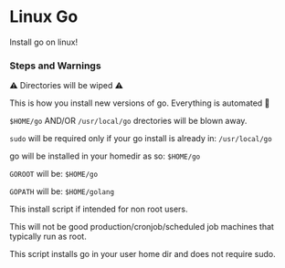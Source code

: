 # Linux Go

Install go on linux!

### Steps and Warnings

:warning: Directories will be wiped :warning:

This is how you install new versions of go. Everything is automated :tada:

`$HOME/go` AND/OR `/usr/local/go` drectories will be blown away.

`sudo` will be required only if your go install is already in: `/usr/local/go`

go will be installed in your homedir as so: `$HOME/go`

`GOROOT` will be: `$HOME/go`

`GOPATH` will be: `$HOME/golang`

This install script if intended for non root users.

This will not be good production/cronjob/scheduled job machines that typically run as root.

This script installs go in your user home dir and does not require sudo.
